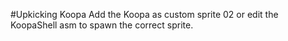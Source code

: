 #Upkicking Koopa
Add the Koopa as custom sprite 02 or edit the KoopaShell asm to spawn the correct sprite.
